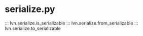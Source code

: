 # serialize.py

::: lvn.serialize.is_serializable
::: lvn.serialize.from_serializable
::: lvn.serialize.to_serializable
